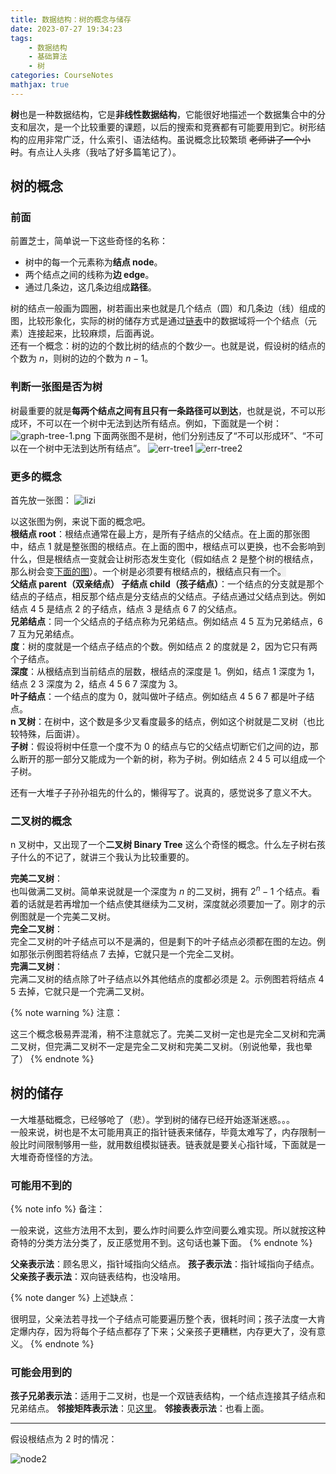 ```yaml
---
title: 数据结构：树的概念与储存
date: 2023-07-27 19:34:23
tags:
    - 数据结构
    - 基础算法
    - 树
categories: CourseNotes
mathjax: true
---
```


**树**也是一种数据结构，它是**非线性数据结构**，它能很好地描述一个数据集合中的分支和层次，是一个比较重要的课题，以后的搜索和竞赛都有可能要用到它。树形结构的应用非常广泛，什么索引、语法结构。虽说概念比较繁琐 ~~老师讲了一个小时~~。有点让人头疼（我咕了好多篇笔记了）。

## 树的概念
### 前面
前置芝士，简单说一下这些奇怪的名称：
- 树中的每一个元素称为**结点 node**。
- 两个结点之间的线称为**边 edge**。
- 通过几条边，这几条边组成**路径**。

<!--more-->

树的结点一般画为圆圈，树若画出来也就是几个结点（圆）和几条边（线）组成的图，比较形象化，实际的树的储存方式是通过<a href="/posts/lianbiao" style="border-bottom:none;">链表</a>中的数据域将一个个结点（元素）连接起来，比较麻烦，后面再说。  
还有一个概念：树的边的个数比树的结点的个数少一。也就是说，假设树的结点的个数为 $n$，则树的边的个数为 $n-1$。

### 判断一张图是否为树
树最重要的就是**每两个结点之间有且只有一条路径可以到达**，也就是说，不可以形成环，不可以在一个树中无法到达所有结点。例如，下面就是一个树：
![graph-tree-1.png](https://s2.loli.net/2023/12/16/5UZo8kn4QAYD1F9.png)
下面两张图不是树，他们分别违反了“不可以形成环”、“不可以在一个树中无法到达所有结点”。
![err-tree1](https://s2.loli.net/2023/12/16/VgfdiEJmDvSz2OB.png)
![err-tree2](https://s2.loli.net/2023/12/16/SEGpmcFVrNv95w2.png)

### 更多的概念
首先放一张图：
![lizi](https://s2.loli.net/2023/12/16/O51sWLVJvfdu9ai.png)

以这张图为例，来说下面的概念吧。  
**根结点 root**：根结点通常在最上方，是所有子结点的父结点。在上面的那张图中，结点 1 就是整张图的根结点。在上面的图中，根结点可以更换，也不会影响到什么，但是根结点一变就会让树形态发生变化（假如结点 2 是整个树的根结点，那么树会变[下面的图](#tree-root-node2)）。一个树是必须要有根结点的，<span style="background-color:#efefef">根结点只有一个。</span>  
**父结点 parent（双亲结点） 子结点 child（孩子结点）**：一个结点的分支就是那个结点的子结点，相反那个结点是分支结点的父结点。子结点通过父结点到达。例如结点 4 5 是结点 2 的子结点，结点 3 是结点 6 7 的父结点。  
**兄弟结点**：同一个父结点的子结点称为兄弟结点。例如结点 4 5 互为兄弟结点，6 7 互为兄弟结点。  
**度**：树的度就是一个结点子结点的个数。例如结点 2 的度就是 2，因为它只有两个子结点。  
**深度**：从<span style="background-color:#efefef">根结点</span>到当前结点的层数，根结点的深度是 1。例如，结点 1 深度为 1，结点 2 3 深度为 2，结点 4 5 6 7 深度为 3。  
**叶子结点**：一个结点的度为 0，就叫做叶子结点。例如结点 4 5 6 7 都是叶子结点。  
**n 叉树**：在树中，这个数是多少叉看度最多的结点，例如这个树就是二叉树（也比较特殊，后面讲）。  
**子树**：假设将树中任意一个度不为 0 的结点与它的父结点切断它们之间的边，那么断开的那一部分又能成为一个新的树，称为子树。例如结点 2 4 5 可以组成一个子树。

还有一大堆子子孙孙祖先的什么的，懒得写了。说真的，感觉说多了意义不大。

### 二叉树的概念
n 叉树中，又出现了一个**二叉树 Binary Tree** 这么个奇怪的概念。什么左子树右孩子什么的不记了，就讲三个我认为比较重要的。

**完美二叉树**：  
也叫做满二叉树。简单来说就是一个深度为 $n$ 的二叉树，拥有 $2^n - 1$ 个结点。看着的话就是若再增加一个结点使其继续为二叉树，深度就必须要加一了。刚才的示例图就是一个完美二叉树。  
**完全二叉树**：  
完全二叉树的叶子结点可以不是满的，但是剩下的叶子结点必须都在图的左边。例如那张示例图若将结点 7 去掉，它就只是一个完全二叉树。  
**完满二叉树**：  
完满二叉树的结点除了叶子结点以外其他结点的度都必须是 2。示例图若将结点 4 5 去掉，它就只是一个完满二叉树。

{% note warning %}
注意：

这三个概念极易弄混淆，稍不注意就忘了。完美二叉树一定也是完全二叉树和完满二叉树，但完满二叉树不一定是完全二叉树和完美二叉树。（别说他晕，我也晕了）
{% endnote %}

## 树的储存
一大堆基础概念，已经够呛了（悲）。学到树的储存已经开始逐渐迷惑。。。  
一般来说，树也是不太可能用真正的指针链表来储存，毕竟太难写了，内存限制一般比时间限制够用一些，就用数组模拟链表。链表就是要关心指针域，下面就是一大堆奇奇怪怪的方法。

### 可能用不到的
{% note info %}
备注：

一般来说，这些方法用不太到，要么炸时间要么炸空间要么难实现。所以就按这种奇特的分类方法分类了，反正感觉用不到。这句话也兼下面。
{% endnote %}

**父亲表示法**：顾名思义，指针域指向父结点。
**孩子表示法**：指针域指向子结点。
**父亲孩子表示法**：双向链表结构，也没啥用。

{% note danger %}
上述缺点：

很明显，父亲法若寻找一个子结点可能要遍历整个表，很耗时间；孩子法度一大肯定爆内存，因为将每个子结点都存了下来；父亲孩子更糟糕，内存更大了，没有意义。
{% endnote %}

### 可能会用到的
**孩子兄弟表示法**：适用于二叉树，也是一个双链表结构，一个结点连接其子结点和兄弟结点。
**邻接矩阵表示法**：见[这里](/posts/graph-search/#邻接矩阵（一般不用）)。
**邻接表表示法**：也看上面。

<hr>

<p id="tree-root-node2">假设根结点为 2 时的情况：</p>

![node2](https://s2.loli.net/2023/12/16/HBYzUod6LN2vQay.png)